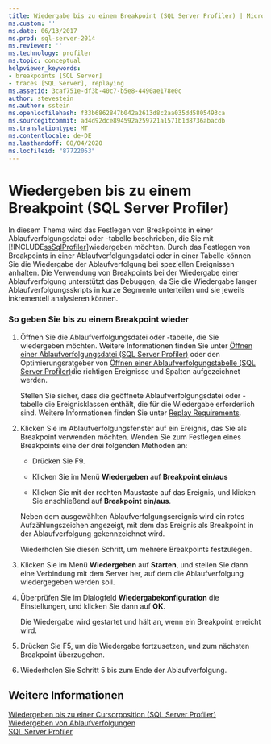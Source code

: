 ```yaml
---
title: Wiedergabe bis zu einem Breakpoint (SQL Server Profiler) | Microsoft-Dokumentation
ms.custom: ''
ms.date: 06/13/2017
ms.prod: sql-server-2014
ms.reviewer: ''
ms.technology: profiler
ms.topic: conceptual
helpviewer_keywords:
- breakpoints [SQL Server]
- traces [SQL Server], replaying
ms.assetid: 3caf751e-df3b-40c7-b5e8-4490ae178e0c
author: stevestein
ms.author: sstein
ms.openlocfilehash: f33b6862847b042a2613d8c2aa035dd5805493ca
ms.sourcegitcommit: ad4d92dce894592a259721a1571b1d8736abacdb
ms.translationtype: MT
ms.contentlocale: de-DE
ms.lasthandoff: 08/04/2020
ms.locfileid: "87722053"
---
```

# <a name="replay-to-a-breakpoint-sql-server-profiler"></a>Wiedergeben bis zu einem Breakpoint (SQL Server Profiler)
  In diesem Thema wird das Festlegen von Breakpoints in einer Ablaufverfolgungsdatei oder -tabelle beschrieben, die Sie mit [!INCLUDE[ssSqlProfiler](../../includes/sssqlprofiler-md.md)]wiedergeben möchten. Durch das Festlegen von Breakpoints in einer Ablaufverfolgungsdatei oder in einer Tabelle können Sie die Wiedergabe der Ablaufverfolgung bei speziellen Ereignissen anhalten. Die Verwendung von Breakpoints bei der Wiedergabe einer Ablaufverfolgung unterstützt das Debuggen, da Sie die Wiedergabe langer Ablaufverfolgungsskripts in kurze Segmente unterteilen und sie jeweils inkrementell analysieren können.  
  
### <a name="to-replay-to-a-breakpoint"></a>So geben Sie bis zu einem Breakpoint wieder  
  
1.  Öffnen Sie die Ablaufverfolgungsdatei oder -tabelle, die Sie wiedergeben möchten. Weitere Informationen finden Sie unter [Öffnen einer Ablaufverfolgungsdatei &#40;SQL Server Profiler&#41;](open-a-trace-file-sql-server-profiler.md) oder den Optimierungsratgeber von [Öffnen einer Ablaufverfolgungstabelle &#40;SQL Server Profiler&#41;](open-a-trace-table-sql-server-profiler.md)die richtigen Ereignisse und Spalten aufgezeichnet werden.  
  
     Stellen Sie sicher, dass die geöffnete Ablaufverfolgungsdatei oder -tabelle die Ereignisklassen enthält, die für die Wiedergabe erforderlich sind. Weitere Informationen finden Sie unter [Replay Requirements](replay-requirements.md).  
  
2.  Klicken Sie im Ablaufverfolgungsfenster auf ein Ereignis, das Sie als Breakpoint verwenden möchten. Wenden Sie zum Festlegen eines Breakpoints eine der drei folgenden Methoden an:  
  
    -   Drücken Sie F9.  
  
    -   Klicken Sie im Menü **Wiedergeben** auf **Breakpoint ein/aus**  
  
    -   Klicken Sie mit der rechten Maustaste auf das Ereignis, und klicken Sie anschließend auf **Breakpoint ein/aus**.  
  
     Neben dem ausgewählten Ablaufverfolgungsereignis wird ein rotes Aufzählungszeichen angezeigt, mit dem das Ereignis als Breakpoint in der Ablaufverfolgung gekennzeichnet wird.  
  
     Wiederholen Sie diesen Schritt, um mehrere Breakpoints festzulegen.  
  
3.  Klicken Sie im Menü **Wiedergeben** auf **Starten**, und stellen Sie dann eine Verbindung mit dem Server her, auf dem die Ablaufverfolgung wiedergegeben werden soll.  
  
4.  Überprüfen Sie im Dialogfeld **Wiedergabekonfiguration** die Einstellungen, und klicken Sie dann auf **OK**.  
  
     Die Wiedergabe wird gestartet und hält an, wenn ein Breakpoint erreicht wird.  
  
5.  Drücken Sie F5, um die Wiedergabe fortzusetzen, und zum nächsten Breakpoint überzugehen.  
  
6.  Wiederholen Sie Schritt 5 bis zum Ende der Ablaufverfolgung.  
  
## <a name="see-also"></a>Weitere Informationen  
 [Wiedergeben bis zu einer Cursorposition &#40;SQL Server Profiler&#41;](replay-to-a-cursor-sql-server-profiler.md)   
 [Wiedergeben von Ablaufverfolgungen](replay-traces.md)   
 [SQL Server Profiler](sql-server-profiler.md)  
  
  
